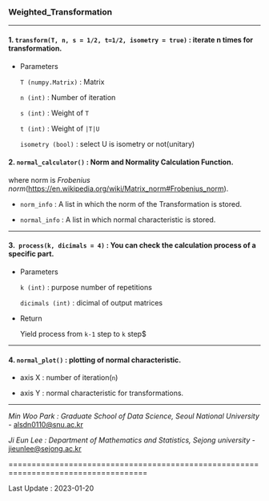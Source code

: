 

### Weighted_Transformation

---

#### 1. `transform(T, n, s = 1/2, t=1/2, isometry = true)` : iterate n times for transformation.

- Parameters
    
    `T (numpy.Matrix)` : Matrix

    `n (int)` : Number of iteration

    `s (int)`  : Weight of `T` 
    
    `t (int)`  : Weight of `|T|U` 

    `isometry (bool)` : select U is isometry or not(unitary) 

 
#### 2. `normal_calculator()` : Norm and Normality Calculation Function.

where norm is *Frobenius norm*(https://en.wikipedia.org/wiki/Matrix_norm#Frobenius_norm).

- `norm_info` : A list in which the norm of the Transformation is stored.
   
- `normal_info` : A list in which normal characteristic is stored.

---

#### 3.` process(k, dicimals = 4)` : You can check the calculation process of a specific part.
    
- Parameters

   `k (int)` : purpose number of repetitions 

    `dicimals (int)` : dicimal of output matrices 

- Return

    Yield process from `k-1` step to `k` step$

---

#### 4. `normal_plot()` : plotting of normal characteristic.
   
- axis X : number of iteration(`n`)
   
- axis Y : normal characteristic for transformations.

---
*Min Woo Park : Graduate School of Data Science, Seoul National University* - alsdn0110@snu.ac.kr 

*Ji Eun Lee : Department of Mathematics and Statistics, Sejong university* - jieunlee@sejong.ac.kr


====================================================================================


Last Update : 2023-01-20









